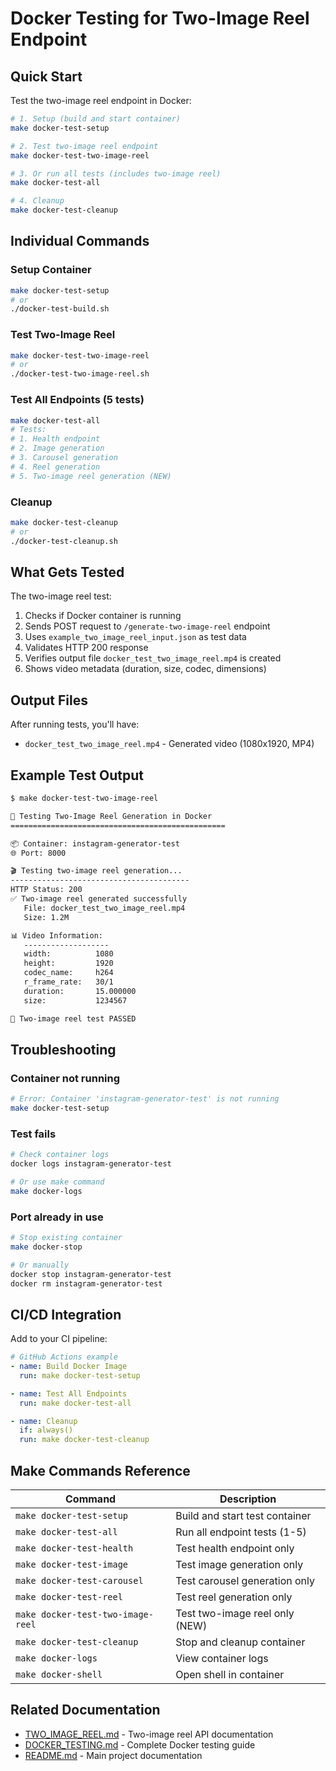 # Docker Testing for Two-Image Reel Endpoint

## Quick Start

Test the two-image reel endpoint in Docker:

```bash
# 1. Setup (build and start container)
make docker-test-setup

# 2. Test two-image reel endpoint
make docker-test-two-image-reel

# 3. Or run all tests (includes two-image reel)
make docker-test-all

# 4. Cleanup
make docker-test-cleanup
```

## Individual Commands

### Setup Container
```bash
make docker-test-setup
# or
./docker-test-build.sh
```

### Test Two-Image Reel
```bash
make docker-test-two-image-reel
# or
./docker-test-two-image-reel.sh
```

### Test All Endpoints (5 tests)
```bash
make docker-test-all
# Tests:
# 1. Health endpoint
# 2. Image generation
# 3. Carousel generation
# 4. Reel generation
# 5. Two-image reel generation (NEW)
```

### Cleanup
```bash
make docker-test-cleanup
# or
./docker-test-cleanup.sh
```

## What Gets Tested

The two-image reel test:
1. Checks if Docker container is running
2. Sends POST request to `/generate-two-image-reel` endpoint
3. Uses `example_two_image_reel_input.json` as test data
4. Validates HTTP 200 response
5. Verifies output file `docker_test_two_image_reel.mp4` is created
6. Shows video metadata (duration, size, codec, dimensions)

## Output Files

After running tests, you'll have:
- `docker_test_two_image_reel.mp4` - Generated video (1080x1920, MP4)

## Example Test Output

```bash
$ make docker-test-two-image-reel

🎥 Testing Two-Image Reel Generation in Docker
================================================

📦 Container: instagram-generator-test
🌐 Port: 8000

🎬 Testing two-image reel generation...
----------------------------------------
HTTP Status: 200
✅ Two-image reel generated successfully
   File: docker_test_two_image_reel.mp4
   Size: 1.2M

📊 Video Information:
   -------------------
   width:          1080
   height:         1920
   codec_name:     h264
   r_frame_rate:   30/1
   duration:       15.000000
   size:           1234567

🎉 Two-image reel test PASSED
```

## Troubleshooting

### Container not running
```bash
# Error: Container 'instagram-generator-test' is not running
make docker-test-setup
```

### Test fails
```bash
# Check container logs
docker logs instagram-generator-test

# Or use make command
make docker-logs
```

### Port already in use
```bash
# Stop existing container
make docker-stop

# Or manually
docker stop instagram-generator-test
docker rm instagram-generator-test
```

## CI/CD Integration

Add to your CI pipeline:

```yaml
# GitHub Actions example
- name: Build Docker Image
  run: make docker-test-setup

- name: Test All Endpoints
  run: make docker-test-all

- name: Cleanup
  if: always()
  run: make docker-test-cleanup
```

## Make Commands Reference

| Command | Description |
|---------|-------------|
| `make docker-test-setup` | Build and start test container |
| `make docker-test-all` | Run all endpoint tests (1-5) |
| `make docker-test-health` | Test health endpoint only |
| `make docker-test-image` | Test image generation only |
| `make docker-test-carousel` | Test carousel generation only |
| `make docker-test-reel` | Test reel generation only |
| `make docker-test-two-image-reel` | Test two-image reel only (NEW) |
| `make docker-test-cleanup` | Stop and cleanup container |
| `make docker-logs` | View container logs |
| `make docker-shell` | Open shell in container |

## Related Documentation

- [TWO_IMAGE_REEL.md](docs/TWO_IMAGE_REEL.md) - Two-image reel API documentation
- [DOCKER_TESTING.md](docs/DOCKER_TESTING.md) - Complete Docker testing guide
- [README.md](README.md) - Main project documentation

